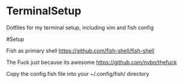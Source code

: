 # TerminalSetup
Dotfiles for my terminal setup, including vim and fish config


#Setup

Fish as primary shell https://github.com/fish-shell/fish-shell

The Fuck just because its awesome https://github.com/nvbn/thefuck

Copy the config.fish file into your ~/.config/fish/ directory
